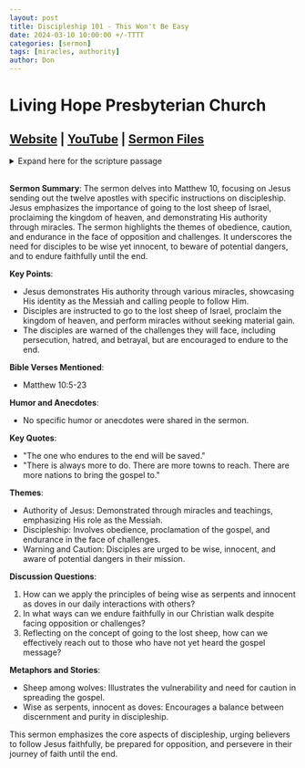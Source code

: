 ```yaml
---
layout: post
title: Discipleship 101 - This Won't Be Easy
date: 2024-03-10 10:00:00 +/-TTTT
categories: [sermon]
tags: [miracles, authority]
author: Don
---
```

# Living Hope Presbyterian Church 

## [Website](https://www.livinghopepresbyterian.org/) | [YouTube](https://www.youtube.com/@LivingHopePresbyterianChurch) | [Sermon Files](https://github.com/jobian-ai/LHP-Sermons/tree/main/sermons/2024/24-03-10)

<details closed>
  <summary>Expand here for the scripture passage</summary>
<br/><br/><b>Matthew 10</b>
<br/><br/><i>
Matthew 10: 
5 These twelve Jesus sent out, instructing them, “Go nowhere among the Gentiles and enter no town of the Samaritans, 6 but go rather to the lost sheep of the house of Israel. 7 And proclaim as you go, saying, ‘The kingdom of heaven is at hand.’ 8 Heal the sick, raise the dead, cleanse lepers, cast out demons. You received without paying; give without pay. 9 Acquire no gold or silver or copper for your belts, 10 no bag for your journey, or two tunics or sandals or a staff, for the laborer deserves his food. 11 And whatever town or village you enter, find out who is worthy in it and stay there until you depart. 12 As you enter the house, greet it. 13 And if the house is worthy, let your peace come upon it, but if it is not worthy, let your peace return to you. 14 And if anyone will not receive you or listen to your words, shake off the dust from your feet when you leave that house or town. 15 Truly, I say to you, it will be more bearable on the day of judgment for the land of Sodom and Gomorrah than for that town.<br/><br/>
16 “Behold, I am sending you out as sheep in the midst of wolves, so be wise as serpents and innocent as doves. 17 Beware of men, for they will deliver you over to courts and flog you in their synagogues, 18 and you will be dragged before governors and kings for my sake, to bear witness before them and the Gentiles. 19 When they deliver you over, do not be anxious how you are to speak or what you are to say, for what you are to say will be given to you in that hour. 20 For it is not you who speak, but the Spirit of your Father speaking through you. 21 Brother will deliver brother over to death, and the father his child, and children will rise against parents and have them put to death, 22 and you will be hated by all for my name’s sake. But the one who endures to the end will be saved. 23 When they persecute you in one town, flee to the next, for truly, I say to you, you will not have gone through all the towns of Israel before the Son of Man comes.
<br/><br/></i>
ESV: The Holy Bible, English Standard Version ©2011 Crossway Bibles, a division of Good News Publishers.  All rights reserved.
<br/><br/>
</details>
<br/>

**Sermon Summary**:
The sermon delves into Matthew 10, focusing on Jesus sending out the twelve apostles with specific instructions on discipleship. Jesus emphasizes the importance of going to the lost sheep of Israel, proclaiming the kingdom of heaven, and demonstrating His authority through miracles. The sermon highlights the themes of obedience, caution, and endurance in the face of opposition and challenges. It underscores the need for disciples to be wise yet innocent, to beware of potential dangers, and to endure faithfully until the end.

**Key Points**:
- Jesus demonstrates His authority through various miracles, showcasing His identity as the Messiah and calling people to follow Him.
- Disciples are instructed to go to the lost sheep of Israel, proclaim the kingdom of heaven, and perform miracles without seeking material gain.
- The disciples are warned of the challenges they will face, including persecution, hatred, and betrayal, but are encouraged to endure to the end.

**Bible Verses Mentioned**:
- Matthew 10:5-23

**Humor and Anecdotes**:
- No specific humor or anecdotes were shared in the sermon.

**Key Quotes**:
- "The one who endures to the end will be saved."
- "There is always more to do. There are more towns to reach. There are more nations to bring the gospel to."

**Themes**:
- Authority of Jesus: Demonstrated through miracles and teachings, emphasizing His role as the Messiah.
- Discipleship: Involves obedience, proclamation of the gospel, and endurance in the face of challenges.
- Warning and Caution: Disciples are urged to be wise, innocent, and aware of potential dangers in their mission.

**Discussion Questions**:
1. How can we apply the principles of being wise as serpents and innocent as doves in our daily interactions with others?
2. In what ways can we endure faithfully in our Christian walk despite facing opposition or challenges?
3. Reflecting on the concept of going to the lost sheep, how can we effectively reach out to those who have not yet heard the gospel message?

**Metaphors and Stories**:
- Sheep among wolves: Illustrates the vulnerability and need for caution in spreading the gospel.
- Wise as serpents, innocent as doves: Encourages a balance between discernment and purity in discipleship.

This sermon emphasizes the core aspects of discipleship, urging believers to follow Jesus faithfully, be prepared for opposition, and persevere in their journey of faith until the end.
